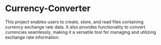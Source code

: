 # Currency-Converter
This project enables users to create, store, and read files containing currency exchange rate data. It also provides functionality to convert currencies seamlessly, making it a versatile tool for managing and utilizing exchange rate information.
